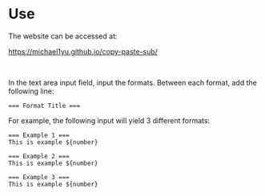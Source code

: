 # Use

The website can be accessed at:

https://michael1yu.github.io/copy-paste-sub/

<br />

In the text area input field, input the formats. Between each format, add the following line:
```
=== Format Title ===
```

For example, the following input will yield 3 different formats:

```
=== Example 1 ===
This is example ${number}

=== Example 2 ===
This is example ${number}

=== Example 3 ===
This is example ${number}
```

